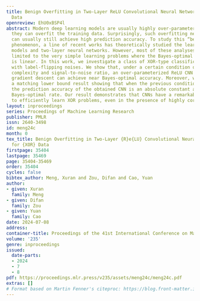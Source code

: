 ```yaml
---
title: Benign Overfitting in Two-Layer ReLU Convolutional Neural Networks for XOR
  Data
openreview: EhU0xBSP4l
abstract: Modern deep learning models are usually highly over-parameterized so that
  they can overfit the training data. Surprisingly, such overfitting neural networks
  can usually still achieve high prediction accuracy. To study this “benign overfitting”
  phenomenon, a line of recent works has theoretically studied the learning of linear
  models and two-layer neural networks. However, most of these analyses are still
  limited to the very simple learning problems where the Bayes-optimal classifier
  is linear. In this work, we investigate a class of XOR-type classification tasks
  with label-flipping noises. We show that, under a certain condition on the sample
  complexity and signal-to-noise ratio, an over-parameterized ReLU CNN trained by
  gradient descent can achieve near Bayes-optimal accuracy. Moreover, we also establish
  a matching lower bound result showing that when the previous condition is not satisfied,
  the prediction accuracy of the obtained CNN is an absolute constant away from the
  Bayes-optimal rate. Our result demonstrates that CNNs have a remarkable capacity
  to efficiently learn XOR problems, even in the presence of highly correlated features.
layout: inproceedings
series: Proceedings of Machine Learning Research
publisher: PMLR
issn: 2640-3498
id: meng24c
month: 0
tex_title: Benign Overfitting in Two-Layer {R}e{LU} Convolutional Neural Networks
  for {XOR} Data
firstpage: 35404
lastpage: 35469
page: 35404-35469
order: 35404
cycles: false
bibtex_author: Meng, Xuran and Zou, Difan and Cao, Yuan
author:
- given: Xuran
  family: Meng
- given: Difan
  family: Zou
- given: Yuan
  family: Cao
date: 2024-07-08
address:
container-title: Proceedings of the 41st International Conference on Machine Learning
volume: '235'
genre: inproceedings
issued:
  date-parts:
  - 2024
  - 7
  - 8
pdf: https://proceedings.mlr.press/v235/assets/meng24c/meng24c.pdf
extras: []
# Format based on Martin Fenner's citeproc: https://blog.front-matter.io/posts/citeproc-yaml-for-bibliographies/
---
```

